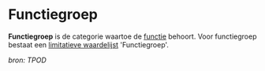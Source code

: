 # Functiegroep

**Functiegroep** is de categorie waartoe de [functie](#begrip-functie) behoort. Voor functiegroep bestaat een [limitatieve waardelijst](#begrip-limitatieve-waardelijst) 'Functiegroep'.

*bron: TPOD*
